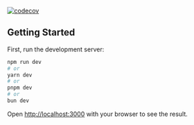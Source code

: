 [![codecov](https://codecov.io/gh/martin-doherty1/django-frontend/graph/badge.svg?token=MH4VE9RPQY)](https://codecov.io/gh/martin-doherty1/django-frontend)

## Getting Started

First, run the development server:

```bash
npm run dev
# or
yarn dev
# or
pnpm dev
# or
bun dev
```

Open [http://localhost:3000](http://localhost:3000) with your browser to see the result.
